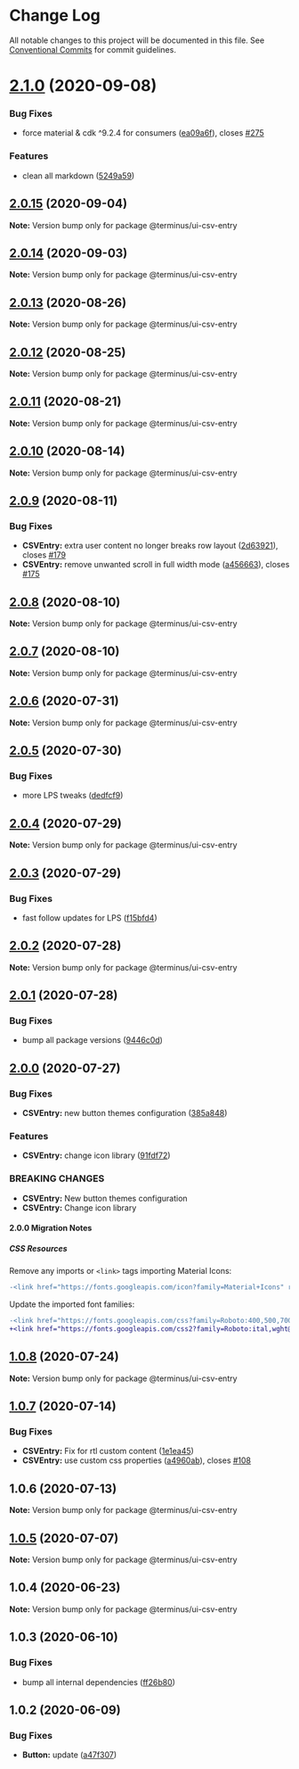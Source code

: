 # Change Log

All notable changes to this project will be documented in this file.
See [Conventional Commits](https://conventionalcommits.org) for commit guidelines.

# [2.1.0](https://github.com/GetTerminus/terminus-oss/compare/@terminus/ui-csv-entry@2.0.15...@terminus/ui-csv-entry@2.1.0) (2020-09-08)


### Bug Fixes

* force material & cdk ^9.2.4 for consumers ([ea09a6f](https://github.com/GetTerminus/terminus-oss/commit/ea09a6ff88a1ea239fe0e24cb011abfb3ffc8908)), closes [#275](https://github.com/GetTerminus/terminus-oss/issues/275)


### Features

* clean all markdown ([5249a59](https://github.com/GetTerminus/terminus-oss/commit/5249a59486be63b6d9a0be7a801defb9b6adcedc))





## [2.0.15](https://github.com/GetTerminus/terminus-oss/compare/@terminus/ui-csv-entry@2.0.14...@terminus/ui-csv-entry@2.0.15) (2020-09-04)

**Note:** Version bump only for package @terminus/ui-csv-entry





## [2.0.14](https://github.com/GetTerminus/terminus-oss/compare/@terminus/ui-csv-entry@2.0.13...@terminus/ui-csv-entry@2.0.14) (2020-09-03)

**Note:** Version bump only for package @terminus/ui-csv-entry

## [2.0.13](https://github.com/GetTerminus/terminus-oss/compare/@terminus/ui-csv-entry@2.0.12...@terminus/ui-csv-entry@2.0.13) (2020-08-26)

**Note:** Version bump only for package @terminus/ui-csv-entry

## [2.0.12](https://github.com/GetTerminus/terminus-oss/compare/@terminus/ui-csv-entry@2.0.11...@terminus/ui-csv-entry@2.0.12) (2020-08-25)

**Note:** Version bump only for package @terminus/ui-csv-entry

## [2.0.11](https://github.com/GetTerminus/terminus-oss/compare/@terminus/ui-csv-entry@2.0.10...@terminus/ui-csv-entry@2.0.11) (2020-08-21)

**Note:** Version bump only for package @terminus/ui-csv-entry

## [2.0.10](https://github.com/GetTerminus/terminus-oss/compare/@terminus/ui-csv-entry@2.0.9...@terminus/ui-csv-entry@2.0.10) (2020-08-14)

**Note:** Version bump only for package @terminus/ui-csv-entry

## [2.0.9](https://github.com/GetTerminus/terminus-oss/compare/@terminus/ui-csv-entry@2.0.8...@terminus/ui-csv-entry@2.0.9) (2020-08-11)

### Bug Fixes

* **CSVEntry:** extra user content no longer breaks row layout ([2d63921](https://github.com/GetTerminus/terminus-oss/commit/2d6392102f8a93318f5bdd067983fab6dc23df33)), closes [#179](https://github.com/GetTerminus/terminus-oss/issues/179)
* **CSVEntry:** remove unwanted scroll in full width mode ([a456663](https://github.com/GetTerminus/terminus-oss/commit/a45666380f1f9154abc63c58409b187b21f230d2)), closes [#175](https://github.com/GetTerminus/terminus-oss/issues/175)

## [2.0.8](https://github.com/GetTerminus/terminus-oss/compare/@terminus/ui-csv-entry@2.0.7...@terminus/ui-csv-entry@2.0.8) (2020-08-10)

**Note:** Version bump only for package @terminus/ui-csv-entry

## [2.0.7](https://github.com/GetTerminus/terminus-oss/compare/@terminus/ui-csv-entry@2.0.6...@terminus/ui-csv-entry@2.0.7) (2020-08-10)

**Note:** Version bump only for package @terminus/ui-csv-entry

## [2.0.6](https://github.com/GetTerminus/terminus-oss/compare/@terminus/ui-csv-entry@2.0.5...@terminus/ui-csv-entry@2.0.6) (2020-07-31)

**Note:** Version bump only for package @terminus/ui-csv-entry

## [2.0.5](https://github.com/GetTerminus/terminus-oss/compare/@terminus/ui-csv-entry@2.0.4...@terminus/ui-csv-entry@2.0.5) (2020-07-30)

### Bug Fixes

* more LPS tweaks ([dedfcf9](https://github.com/GetTerminus/terminus-oss/commit/dedfcf947e3bcd33041b388ccab9bcc5bf273f51))

## [2.0.4](https://github.com/GetTerminus/terminus-oss/compare/@terminus/ui-csv-entry@2.0.3...@terminus/ui-csv-entry@2.0.4) (2020-07-29)

**Note:** Version bump only for package @terminus/ui-csv-entry

## [2.0.3](https://github.com/GetTerminus/terminus-oss/compare/@terminus/ui-csv-entry@2.0.2...@terminus/ui-csv-entry@2.0.3) (2020-07-29)

### Bug Fixes

* fast follow updates for LPS ([f15bfd4](https://github.com/GetTerminus/terminus-oss/commit/f15bfd4fa088da2fea76e9964c664bad8844e740))

## [2.0.2](https://github.com/GetTerminus/terminus-oss/compare/@terminus/ui-csv-entry@2.0.1...@terminus/ui-csv-entry@2.0.2) (2020-07-28)

**Note:** Version bump only for package @terminus/ui-csv-entry

## [2.0.1](https://github.com/GetTerminus/terminus-oss/compare/@terminus/ui-csv-entry@2.0.0...@terminus/ui-csv-entry@2.0.1) (2020-07-28)

### Bug Fixes

* bump all package versions ([9446c0d](https://github.com/GetTerminus/terminus-oss/commit/9446c0d5cde3bd693cfba7cabbfd2db443a47b00))

## [2.0.0](https://github.com/GetTerminus/terminus-oss/compare/@terminus/ui-csv-entry@1.0.8...@terminus/ui-csv-entry@2.0.0) (2020-07-27)

### Bug Fixes

* **CSVEntry:** new button themes configuration ([385a848](https://github.com/GetTerminus/terminus-oss/commit/385a848c53cd226b8c54f90c0377b83f7a64a2b3))

### Features

* **CSVEntry:** change icon library ([91fdf72](https://github.com/GetTerminus/terminus-oss/commit/91fdf721f22fdd7e23d6a9bc52bcf31b38831b34))

### BREAKING CHANGES

* **CSVEntry:** New button themes configuration
* **CSVEntry:** Change icon library

#### 2.0.0 Migration Notes

##### CSS Resources

Remove any imports or `<link>` tags importing Material Icons:

```diff
-<link href="https://fonts.googleapis.com/icon?family=Material+Icons" rel="stylesheet">
```

Update the imported font families:

```diff
-<link href="https://fonts.googleapis.com/css?family=Roboto:400,500,700" rel="stylesheet">
+<link href="https://fonts.googleapis.com/css2?family=Roboto:ital,wght@0,400;0,500;0,700;1,400&display=swap" rel="stylesheet">
```

## [1.0.8](https://github.com/GetTerminus/terminus-oss/compare/@terminus/ui-csv-entry@1.0.7...@terminus/ui-csv-entry@1.0.8) (2020-07-24)

**Note:** Version bump only for package @terminus/ui-csv-entry

## [1.0.7](https://github.com/GetTerminus/terminus-oss/compare/@terminus/ui-csv-entry@1.0.6...@terminus/ui-csv-entry@1.0.7) (2020-07-14)

### Bug Fixes

* **CSVEntry:** Fix for rtl custom content ([1e1ea45](https://github.com/GetTerminus/terminus-oss/commit/1e1ea45b8d02a0bae559b158a7f48814bdaf35a3))
* **CSVEntry:** use custom css properties ([a4960ab](https://github.com/GetTerminus/terminus-oss/commit/a4960abdc7bdf0c30a024d8d9394ed23386d4d1b)), closes [#108](https://github.com/GetTerminus/terminus-oss/issues/108)

## 1.0.6 (2020-07-13)

**Note:** Version bump only for package @terminus/ui-csv-entry

## [1.0.5](https://github.com/GetTerminus/terminus-oss/compare/@terminus/ui-csv-entry@1.0.4...@terminus/ui-csv-entry@1.0.5) (2020-07-07)

**Note:** Version bump only for package @terminus/ui-csv-entry

## 1.0.4 (2020-06-23)

**Note:** Version bump only for package @terminus/ui-csv-entry

## 1.0.3 (2020-06-10)

### Bug Fixes

* bump all internal dependencies ([ff26b80](https://github.com/GetTerminus/terminus-oss/commit/ff26b806bb599401f006996be5b567a378e68ef3))

## 1.0.2 (2020-06-09)

### Bug Fixes

* **Button:** update ([a47f307](https://github.com/GetTerminus/terminus-oss/commit/a47f30757b9216d6ee76788c117e76eacf5289e5))

